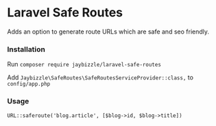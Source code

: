 # Laravel Safe Routes
Adds an option to generate route URLs which are safe and seo friendly.

### Installation
Run `composer require jaybizzle/laravel-safe-routes`

Add `Jaybizzle\SafeRoutes\SafeRoutesServiceProvider::class,` to `config/app.php`


### Usage
`URL::saferoute('blog.article', [$blog->id, $blog->title])`
